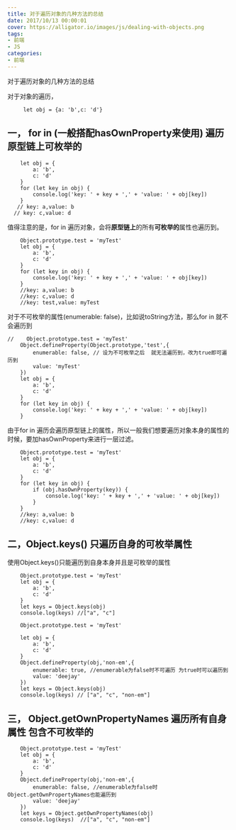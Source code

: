```yaml
---
title: 对于遍历对象的几种方法的总结
date: 2017/10/13 00:00:01
cover: https://alligator.io/images/js/dealing-with-objects.png
tags: 
- 前端
- JS
categories: 
- 前端
---
```

对于遍历对象的几种方法的总结
<!--more-->

对于对象的遍历，
```
     let obj = {a: 'b',c: 'd'}
```


## 一， for in  (一般搭配hasOwnProperty来使用) 遍历原型链上可枚举的
```
    let obj = {
        a: 'b',
        c: 'd'
    }
    for (let key in obj) {
        console.log('key: ' + key + ',' + 'value: ' + obj[key])
    }
   // key: a,value: b
  // key: c,value: d
```
值得注意的是，for in 遍历对象，会将**原型链上**的所有**可枚举的**属性也遍历到。
```
    Object.prototype.test = 'myTest'
    let obj = {
        a: 'b',
        c: 'd'
    }
    for (let key in obj) {
        console.log('key: ' + key + ',' + 'value: ' + obj[key])
    }
    //key: a,value: b
    //key: c,value: d
    //key: test,value: myTest
```
对于不可枚举的属性(enumerable: false)，比如说toString方法，那么for in 就不会遍历到
```
//    Object.prototype.test = 'myTest'
    Object.defineProperty(Object.prototype,'test',{
        enumerable: false, // 设为不可枚举之后  就无法遍历到，改为true即可遍历到
        value: 'myTest'
    })
    let obj = {
        a: 'b',
        c: 'd'
    }
    for (let key in obj) {
        console.log('key: ' + key + ',' + 'value: ' + obj[key])
    }
```
由于for in 遍历会遍历原型链上的属性，所以一般我们想要遍历对象本身的属性的时候，要加hasOwnProperty来进行一层过滤。
```
    Object.prototype.test = 'myTest'
    let obj = {
        a: 'b',
        c: 'd'
    }
    for (let key in obj) {
        if (obj.hasOwnProperty(key)) {
            console.log('key: ' + key + ',' + 'value: ' + obj[key])
        }
    }
    //key: a,value: b
    //key: c,value: d
```

## 二，Object.keys()  只遍历自身的可枚举属性

使用Object.keys()只能遍历到自身本身并且是可枚举的属性

```
    Object.prototype.test = 'myTest'
    let obj = {
        a: 'b',
        c: 'd'
    }
    let keys = Object.keys(obj)
    console.log(keys) //["a", "c"]
```
```
    Object.prototype.test = 'myTest'

    let obj = {
        a: 'b',
        c: 'd'
    }
    Object.defineProperty(obj,'non-em',{
        enumerable: true, //enumerable为false时不可遍历 为true时可以遍历到
        value: 'deejay'
    })
    let keys = Object.keys(obj)
    console.log(keys) // ["a", "c", "non-em"]
```

## 三， Object.getOwnPropertyNames  遍历所有自身属性  包含不可枚举的
```
    Object.prototype.test = 'myTest'
    let obj = {
        a: 'b',
        c: 'd'
    }
    Object.defineProperty(obj,'non-em',{
        enumerable: false, //enumerable为false时Object.getOwnPropertyNames也能遍历到
        value: 'deejay'
    })
    let keys = Object.getOwnPropertyNames(obj)
    console.log(keys)  //["a", "c", "non-em"]
```
